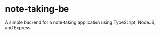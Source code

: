# note-taking-be
A simple backend for a note-taking application using TypeScript, NodeJS, and Express.
